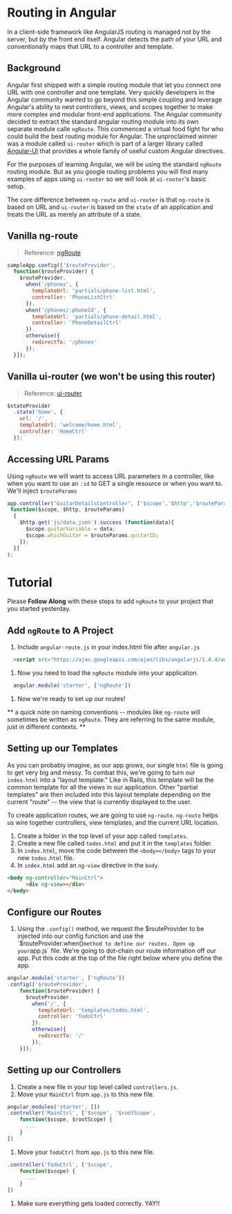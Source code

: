 # Routing in Angular

In a client-side framework like AngularJS routing is managed not by the server, but by the front end itself. Angular detects the path of your URL and conventionally maps that URL to a controller and template.

## Background

Angular first shipped with a simple routing module that let you connect one URL with one controller and one template. Very quickly developers in the Angular community wanted to go beyond this simple coupling and leverage Angular's ability to nest controllers, views, and scopes together to make more complex and modular front-end applications. The Angular community decided to extract the standard angular routing module into its own separate module calle `ngRoute`. This commenced a virtual food fight for who could build the best routing module for Angular. The unproclaimed winner was a module called `ui-router` which is part of a larger library called  [Angular-UI](https://angular-ui.github.io/) that provides a whole family of useful custom Angular directives.

For the purposes of learning Angular, we will be using the standard `ngRoute` routing module. But as you google routing problems you will find many examples of apps using `ui-router` so we will look at `ui-router`'s basic setup.

The core difference between `ng-route` and `ui-router` is that `ng-route` is based on URL and `ui-router` is based on the `state` of an application and treats the URL as merely an attribute of a state.

## Vanilla ng-route

> Reference: [ngRoute](https://docs.angularjs.org/api/ngRoute)

```js
sampleApp.config(['$routeProvider',
  function($routeProvider) {
    $routeProvider.
      when('/phones', {
        templateUrl: 'partials/phone-list.html',
        controller: 'PhoneListCtrl'
      }).
      when('/phones/:phoneId', {
        templateUrl: 'partials/phone-detail.html',
        controller: 'PhoneDetailCtrl'
      }).
      otherwise({
        redirectTo: '/phones'
      });
  }]);
```

## Vanilla ui-router (we won't be using this router)

> Reference: [ui-router](https://github.com/angular-ui/ui-router)

```js
$stateProvider
  .state('home', {
    url: '/',
    templateUrl: 'welcome/home.html',
    controller: 'HomeCtrl'
  });
```

## Accessing URL Params

Using `ngRoute` we will want to access URL parameters in a controller, like when you want to use an `:id` to GET a single resource or when you want to. We'll inject `$routeParams`

```js
app.controller("GuitarDetailsController", ['$scope','$http','$routeParams',
 function($scope, $http, $routeParams)
  {
    $http.get('js/data.json').success (function(data){
      $scope.guitarVariable = data;
      $scope.whichGuitar = $routeParams.guitarID;
    });
  }]
);
```

# Tutorial

Please **Follow Along** with these steps to add `ngRoute` to your project that you started yesterday.

## Add `ngRoute` to A Project

1. Include `angular-route.js` in your index.html file after `angular.js`
  ```html
    <script src="https://ajax.googleapis.com/ajax/libs/angularjs/1.4.4/angular-route.min.js"></script>
  ```
1. Now you need to load the `ngRoute` module into your application.
  ```js
    angular.module('starter', ['ngRoute'])
  ```
1. Now we're ready to set up our routes!

** a quick note on naming conventions -- modules like `ng-route` will sometimes be written as `ngRoute`. They are referring to the same module, just in different contexts. **


## Setting up our Templates
As you can probably imagine, as our app grows, our single `html` file is going to get very big and messy. To combat this, we're going to turn our `index.html` into a "layout template." Like in Rails, this template will be the common template for all the views in our application. Other "partial templates" are then included into this layout template depending on the current "route" -- the view that is currently displayed to the user.

To create application routes, we are going to use `ng-route`. `ng-route` helps us wire together controllers, view templates, and the current URL location.

1. Create a folder in the top level of your app called `templates`.
1. Create a new file called `todos.html` and put it in the `templates` folder.
1. In `index.html`, move the code between the `<body></body>` tags to your new `todos.html` file.
1. In `index.html` add an `ng-view` directive in the `body`.
  ```html
  <body ng-controller="MainCtrl">
        <div ng-view></div>
  </body>
  ```

## Configure our Routes

1. Using the `.config()` method, we request the $routeProvider to be injected into our config function and use the `$routeProvider.when()` method to define our routes. Open up your `app.js` file. We're going to dot-chain our route information off our app. Put this code at the top of the file right below where you define the app.
  ```js
  angular.module('starter', ['ngRoute'])
  .config(['$routeProvider',
      function($routeProvider) {
        $routeProvider.
          when('/', {
            templateUrl: 'templates/todos.html',
            controller: 'TodoCtrl'
          }).
          otherwise({
            redirectTo: '/'
          });
      }]);
  ```

## Setting up our Controllers

1. Create a new file in your top level called `controllers.js`.
1. Move your `MainCtrl` from `app.js` to this new file.
  ```js
  angular.modules('starter', [])
  .controller('MainCtrl', ['$scope', '$rootScope',
      function($scope, $rootScope) {
        ...
      }
  ])
  ```
1. Move your `TodoCtrl` from `app.js` to this new file.
  ```js
  .controller('TodoCtrl', ['$scope',
      function($scope) {
        ...
      }
  ])
  ```

1. Make sure everything gets loaded correctly. YAY!!
